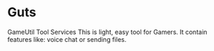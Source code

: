 # Guts
GameUtil Tool Services
This is light, easy tool for Gamers. It contain features like: voice chat or sending files.
